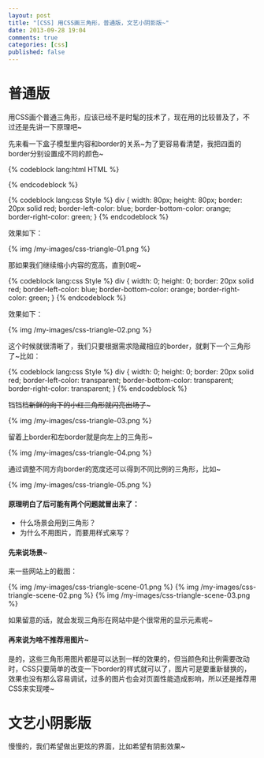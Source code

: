```yaml
---
layout: post
title: "[CSS] 用CSS画三角形，普通版，文艺小阴影版~"
date: 2013-09-28 19:04
comments: true
categories: [css]
published: false
---
```


# 普通版

用CSS画个普通三角形，应该已经不是时髦的技术了，现在用的比较普及了，不过还是先讲一下原理吧~

<!-- more -->

先来看一下盒子模型里内容和border的关系~为了更容易看清楚，我把四面的border分别设置成不同的颜色~

{% codeblock lang:html HTML %}
<div></div>
{% endcodeblock %}

{% codeblock lang:css Style %}
div {
    width: 80px;
    height: 80px;
    border: 20px solid red;
    border-left-color: blue;
    border-bottom-color: orange;
    border-right-color: green;
}
{% endcodeblock %}

效果如下：    

{% img /my-images/css-triangle-01.png %}

那如果我们继续缩小内容的宽高，直到0呢~

{% codeblock lang:css Style %}
div {
    width: 0;
    height: 0;
    border: 20px solid red;
    border-left-color: blue;
    border-bottom-color: orange;
    border-right-color: green;
}
{% endcodeblock %}

效果如下：    

{% img /my-images/css-triangle-02.png %}

这个时候就很清晰了，我们只要根据需求隐藏相应的border，就剩下一个三角形了~比如：

{% codeblock lang:css Style %}
div {
    width: 0;
    height: 0;
    border: 20px solid red;
    border-left-color: transparent;
    border-bottom-color: transparent;
    border-right-color: transparent;
}
{% endcodeblock %}

铛铛档~~新鲜的向下的小红三角形就闪亮出场了~~~   

{% img /my-images/css-triangle-03.png %}

留着上border和左border就是向左上的三角形~  

{% img /my-images/css-triangle-04.png %}

通过调整不同方向border的宽度还可以得到不同比例的三角形，比如~   

{% img /my-images/css-triangle-05.png %}

#### 原理明白了后可能有两个问题就冒出来了：
   
- 什么场景会用到三角形？
- 为什么不用图片，而要用样式来写？

#### 先来说场景~

来一些网站上的截图：

{% img /my-images/css-triangle-scene-01.png %}
{% img /my-images/css-triangle-scene-02.png %}
{% img /my-images/css-triangle-scene-03.png %}

如果留意的话，就会发现三角形在网站中是个很常用的显示元素呢~

#### 再来说为啥不推荐用图片~

是的，这些三角形用图片都是可以达到一样的效果的，但当颜色和比例需要改动时，CSS只要简单的改变一下border的样式就可以了，图片可是要重新替换的，效果也没有那么容易调试，过多的图片也会对页面性能造成影响，所以还是推荐用CSS来实现喽~

# 文艺小阴影版

慢慢的，我们希望做出更炫的界面，比如希望有阴影效果~









